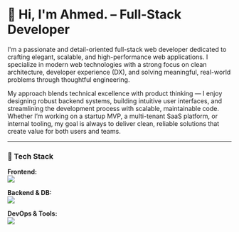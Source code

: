 # 👋 Hi, I'm Ahmed. – Full-Stack Developer

I'm a passionate and detail-oriented full-stack web developer dedicated to crafting elegant, scalable, and high-performance web applications. I specialize in modern web technologies with a strong focus on clean architecture, developer experience (DX), and solving meaningful, real-world problems through thoughtful engineering.

My approach blends technical excellence with product thinking — I enjoy designing robust backend systems, building intuitive user interfaces, and streamlining the development process with scalable, maintainable code. Whether I’m working on a startup MVP, a multi-tenant SaaS platform, or internal tooling, my goal is always to deliver clean, reliable solutions that create value for both users and teams.


----

### 🧰 Tech Stack

**Frontend:**  
<img src="https://skillicons.dev/icons?i=nextjs,react,ts,tailwind" />

**Backend & DB:**  
<img src="https://skillicons.dev/icons?i=nodejs,postgres,drizzle,prisma" />

**DevOps & Tools:**  
<img src="https://skillicons.dev/icons?i=docker,vercel,github" />

